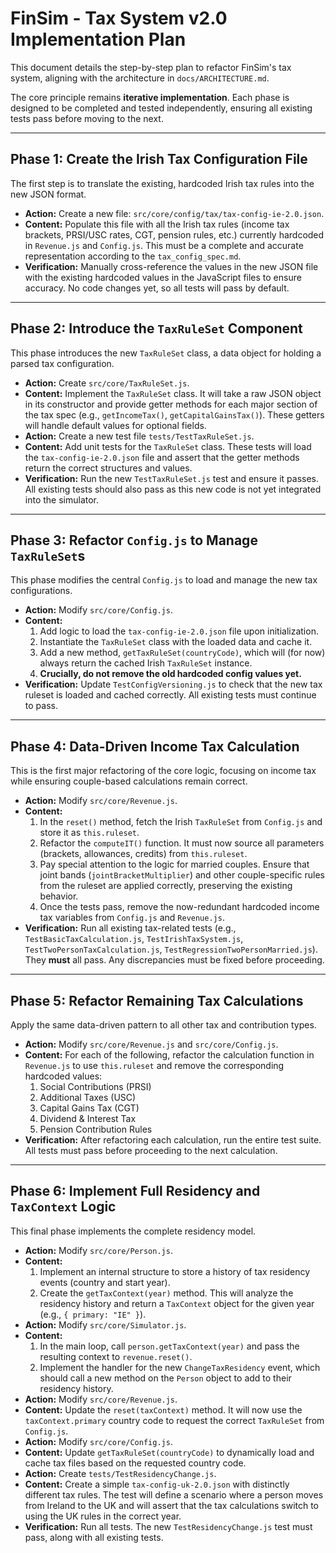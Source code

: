 # FinSim - Tax System v2.0 Implementation Plan

This document details the step-by-step plan to refactor FinSim's tax system, aligning with the architecture in `docs/ARCHITECTURE.md`.

The core principle remains **iterative implementation**. Each phase is designed to be completed and tested independently, ensuring all existing tests pass before moving to the next.

---

## Phase 1: Create the Irish Tax Configuration File

The first step is to translate the existing, hardcoded Irish tax rules into the new JSON format.

*   **Action:** Create a new file: `src/core/config/tax/tax-config-ie-2.0.json`.
*   **Content:** Populate this file with all the Irish tax rules (income tax brackets, PRSI/USC rates, CGT, pension rules, etc.) currently hardcoded in `Revenue.js` and `Config.js`. This must be a complete and accurate representation according to the `tax_config_spec.md`.
*   **Verification:** Manually cross-reference the values in the new JSON file with the existing hardcoded values in the JavaScript files to ensure accuracy. No code changes yet, so all tests will pass by default.

---

## Phase 2: Introduce the `TaxRuleSet` Component

This phase introduces the new `TaxRuleSet` class, a data object for holding a parsed tax configuration.

*   **Action:** Create `src/core/TaxRuleSet.js`.
*   **Content:** Implement the `TaxRuleSet` class. It will take a raw JSON object in its constructor and provide getter methods for each major section of the tax spec (e.g., `getIncomeTax()`, `getCapitalGainsTax()`). These getters will handle default values for optional fields.
*   **Action:** Create a new test file `tests/TestTaxRuleSet.js`.
*   **Content:** Add unit tests for the `TaxRuleSet` class. These tests will load the `tax-config-ie-2.0.json` file and assert that the getter methods return the correct structures and values.
*   **Verification:** Run the new `TestTaxRuleSet.js` test and ensure it passes. All existing tests should also pass as this new code is not yet integrated into the simulator.

---

## Phase 3: Refactor `Config.js` to Manage `TaxRuleSet`s

This phase modifies the central `Config.js` to load and manage the new tax configurations.

*   **Action:** Modify `src/core/Config.js`.
*   **Content:**
    1.  Add logic to load the `tax-config-ie-2.0.json` file upon initialization.
    2.  Instantiate the `TaxRuleSet` class with the loaded data and cache it.
    3.  Add a new method, `getTaxRuleSet(countryCode)`, which will (for now) always return the cached Irish `TaxRuleSet` instance.
    4.  **Crucially, do not remove the old hardcoded config values yet.**
*   **Verification:** Update `TestConfigVersioning.js` to check that the new tax ruleset is loaded and cached correctly. All existing tests must continue to pass.

---

## Phase 4: Data-Driven Income Tax Calculation

This is the first major refactoring of the core logic, focusing on income tax while ensuring couple-based calculations remain correct.

*   **Action:** Modify `src/core/Revenue.js`.
*   **Content:**
    1.  In the `reset()` method, fetch the Irish `TaxRuleSet` from `Config.js` and store it as `this.ruleset`.
    2.  Refactor the `computeIT()` function. It must now source all parameters (brackets, allowances, credits) from `this.ruleset`.
    3.  Pay special attention to the logic for married couples. Ensure that joint bands (`jointBracketMultiplier`) and other couple-specific rules from the ruleset are applied correctly, preserving the existing behavior.
    4.  Once the tests pass, remove the now-redundant hardcoded income tax variables from `Config.js` and `Revenue.js`.
*   **Verification:** Run all existing tax-related tests (e.g., `TestBasicTaxCalculation.js`, `TestIrishTaxSystem.js`, `TestTwoPersonTaxCalculation.js`, `TestRegressionTwoPersonMarried.js`). They **must** all pass. Any discrepancies must be fixed before proceeding.

---

## Phase 5: Refactor Remaining Tax Calculations

Apply the same data-driven pattern to all other tax and contribution types.

*   **Action:** Modify `src/core/Revenue.js` and `src/core/Config.js`.
*   **Content:** For each of the following, refactor the calculation function in `Revenue.js` to use `this.ruleset` and remove the corresponding hardcoded values:
    1.  Social Contributions (PRSI)
    2.  Additional Taxes (USC)
    3.  Capital Gains Tax (CGT)
    4.  Dividend & Interest Tax
    5.  Pension Contribution Rules
*   **Verification:** After refactoring each calculation, run the entire test suite. All tests must pass before proceeding to the next calculation.

---

## Phase 6: Implement Full Residency and `TaxContext` Logic

This final phase implements the complete residency model.

*   **Action:** Modify `src/core/Person.js`.
*   **Content:**
    1.  Implement an internal structure to store a history of tax residency events (country and start year).
    2.  Create the `getTaxContext(year)` method. This will analyze the residency history and return a `TaxContext` object for the given year (e.g., `{ primary: "IE" }`).
*   **Action:** Modify `src/core/Simulator.js`.
*   **Content:**
    1.  In the main loop, call `person.getTaxContext(year)` and pass the resulting context to `revenue.reset()`.
    2.  Implement the handler for the new `ChangeTaxResidency` event, which should call a new method on the `Person` object to add to their residency history.
*   **Action:** Modify `src/core/Revenue.js`.
*   **Content:** Update the `reset(taxContext)` method. It will now use the `taxContext.primary` country code to request the correct `TaxRuleSet` from `Config.js`.
*   **Action:** Modify `src/core/Config.js`.
*   **Content:** Update `getTaxRuleSet(countryCode)` to dynamically load and cache tax files based on the requested country code.
*   **Action:** Create `tests/TestResidencyChange.js`.
*   **Content:** Create a simple `tax-config-uk-2.0.json` with distinctly different tax rules. The test will define a scenario where a person moves from Ireland to the UK and will assert that the tax calculations switch to using the UK rules in the correct year.
*   **Verification:** Run all tests. The new `TestResidencyChange.js` test must pass, along with all existing tests.
